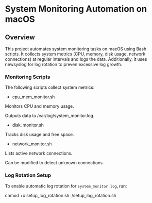 # System Monitoring Automation on macOS

## Overview

This project automates system monitoring tasks on macOS using Bash scripts. 
It collects system metrics (CPU, memory, disk usage, network connections) at regular intervals and logs the data. 
Additionally, it uses newsyslog for log rotation to preven excessive log growth.

### Monitoring Scripts

The following scripts collect system metrics:

- cpu_mem_monitor.sh

Monitors CPU and memory usage.

Outputs data to /var/log/system_monitor.log.

- disk_monitor.sh

Tracks disk usage and free space.

- network_monitor.sh

Lists active network connections.

Can be modified to detect unknown connections.


### Log Rotation Setup

To enable automatic log rotation for `system_monitor.log`, run:

chmod +x setup_log_rotation.sh
./setup_log_rotation.sh

##
